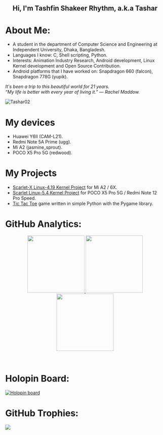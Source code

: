 <p align="center">
<h2 align="center">Hi, I'm Tashfin Shakeer Rhythm, a.k.a Tashar</h2>
</p>

# About Me:
* A student in the department of Computer Science and Engineering at Independent University, Dhaka, Bangladesh.<br>
* Languages I know: C, Shell scripting, Python.<br>
* Interests: Animation Industry Research, Android development, Linux Kernel development and Open Source Contribution.
* Android platforms that I have worked on: Snapdragon 660 (falcon), Snapdragon 778G (yupik).

<p>
  <em>
    It's been a trip to this beautiful world for 21 years.<br>
    “My life is better with every year of living it.” — Rachel Maddow.
  </em>
</p>

<img src="https://komarev.com/ghpvc/?username=Tashar02&style=flat-square" alt="Tashar02">

# My devices
* Huawei Y6II (CAM-L21).
* Redmi Note 5A Prime (ugg).
* Mi A2 (jasmine_sprout).
* POCO X5 Pro 5G (redwood).

# My Projects
- [Scarlet-X Linux-4.19 Kernel Project](https://github.com/Atom-X-Devs/scarlet_xiaomi_sdm660) for Mi A2 / 6X.
- [Scarlet Linux-5.4 Kernel Project](https://github.com/Atom-X-Devs/scarlet_xiaomi_sm7325) for POCO X5 Pro 5G / Redmi Note 12 Pro Speed.
- [Tic Tac Toe](https://github.com/Tashar02/tic-tac-toe) game written in simple Python with the Pygame library.

# GitHub Analytics:
<p align="center">
<a href="https://github.com/Tashar02">
<img height="180em" src="https://github-readme-stats-eight-theta.vercel.app/api?username=Tashar02&show_icons=true&theme=nightowl&hide_border=true&include_all_commits=true&count_private=true"/>
<img height="180em" src="https://github-readme-streak-stats.herokuapp.com/?user=Tashar02&theme=nightowl&hide_border=true"/>
<img height="180em" src="https://github-readme-stats-eight-theta.vercel.app/api/top-langs/?username=Tashar02&layout=compact&langs_count=8&theme=nightowl&hide_border=true"/>
</a>
</p>
<br>

# Holopin Board:
[![Holopin board](https://holopin.io/api/user/board?user=Tashar02)](https://holopin.io/@Tashar02)

# GitHub Trophies:
![](https://github-profile-trophy.vercel.app/?username=Tashar02&theme=tokyonight&no-frame=true&no-bg=false&margin-w=4)
